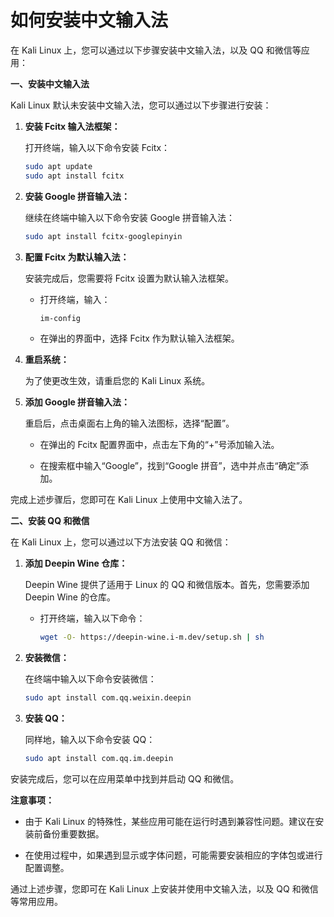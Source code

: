 # 如何安装中文输入法
在 Kali Linux 上，您可以通过以下步骤安装中文输入法，以及 QQ 和微信等应用：

**一、安装中文输入法**

Kali Linux 默认未安装中文输入法，您可以通过以下步骤进行安装：

1. **安装 Fcitx 输入法框架：**

   打开终端，输入以下命令安装 Fcitx：

   ```bash
   sudo apt update
   sudo apt install fcitx
   ```

2. **安装 Google 拼音输入法：**

   继续在终端中输入以下命令安装 Google 拼音输入法：

   ```bash
   sudo apt install fcitx-googlepinyin
   ```

3. **配置 Fcitx 为默认输入法：**

   安装完成后，您需要将 Fcitx 设置为默认输入法框架。

   - 打开终端，输入：

     ```bash
     im-config
     ```

   - 在弹出的界面中，选择 Fcitx 作为默认输入法框架。

4. **重启系统：**

   为了使更改生效，请重启您的 Kali Linux 系统。

5. **添加 Google 拼音输入法：**

   重启后，点击桌面右上角的输入法图标，选择“配置”。

   - 在弹出的 Fcitx 配置界面中，点击左下角的“+”号添加输入法。

   - 在搜索框中输入“Google”，找到“Google 拼音”，选中并点击“确定”添加。

完成上述步骤后，您即可在 Kali Linux 上使用中文输入法了。

**二、安装 QQ 和微信**

在 Kali Linux 上，您可以通过以下方法安装 QQ 和微信：

1. **添加 Deepin Wine 仓库：**

   Deepin Wine 提供了适用于 Linux 的 QQ 和微信版本。首先，您需要添加 Deepin Wine 的仓库。

   - 打开终端，输入以下命令：

     ```bash
     wget -O- https://deepin-wine.i-m.dev/setup.sh | sh
     ```

2. **安装微信：**

   在终端中输入以下命令安装微信：

   ```bash
   sudo apt install com.qq.weixin.deepin
   ```

3. **安装 QQ：**

   同样地，输入以下命令安装 QQ：

   ```bash
   sudo apt install com.qq.im.deepin
   ```


安装完成后，您可以在应用菜单中找到并启动 QQ 和微信。

**注意事项：**

- 由于 Kali Linux 的特殊性，某些应用可能在运行时遇到兼容性问题。建议在安装前备份重要数据。

- 在使用过程中，如果遇到显示或字体问题，可能需要安装相应的字体包或进行配置调整。

通过上述步骤，您即可在 Kali Linux 上安装并使用中文输入法，以及 QQ 和微信等常用应用。 